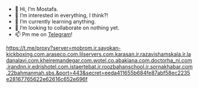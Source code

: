 - 👋 Hi, I’m Mostafa.
- 👀 I’m interested in everything, I think?!
- 🌱 I’m currently learning anything.
- 💞️ I’m looking to collaborate on nothing yet.
- 📫 Pm me on [Telegram](https://t.me/Ecsprt)!

https://t.me/proxy?server=mobrom.ir.sayokan-kickboxing.com.araseco.com.lilservers.com.karasan.ir.razavishamskala.ir.ladanalavi.com.kheiremandegar.com.wotel.co.abakiana.com.doctorha_ni.com.irandnn.ir.edrishotel.com.istaertebat.ir.roozbahanschool.ir.sornakhabar.com.22bahmanmah.sbs.&port=443&secret=eeda411655b684fe87abf58ec2235e28167765622e62616c652e696f

<!---
MOSiHiHi/MOSiHiHi is a ✨ special ✨ repository because its `README.md` (this file) appears on your GitHub profile.
You can click the Preview link to take a look at your changes.
--->
